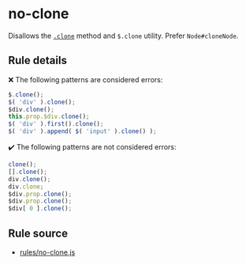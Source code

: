 # no-clone

Disallows the [`.clone`](https://api.jquery.com/clone/) method and `$.clone` utility. Prefer `Node#cloneNode`.

## Rule details

❌ The following patterns are considered errors:
```js
$.clone();
$( 'div' ).clone();
$div.clone();
this.prop.$div.clone();
$( 'div' ).first().clone();
$( 'div' ).append( $( 'input' ).clone() );
```

✔️ The following patterns are not considered errors:
```js
clone();
[].clone();
div.clone();
div.clone;
$div.prop.clone();
$div.prop.clone();
$div[ 0 ].clone();
```
## Rule source

* [rules/no-clone.js](../rules/no-clone.js)
